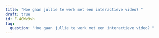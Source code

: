 ```yaml
---
title: "Hoe gaan jullie te werk met een interactieve video? "
draft: true
id: F-4GWv9vh
faq:
  question: "Hoe gaan jullie te werk met een interactieve video? "
---
```

